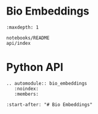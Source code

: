# Bio Embeddings

```{toctree}
:maxdepth: 1

notebooks/README
api/index
```

# Python API

```{eval-rst}
.. automodule:: bio_embeddings
   :noindex:
   :members:
```

```{include} ../README.md
:start-after: "# Bio Embeddings"
```
